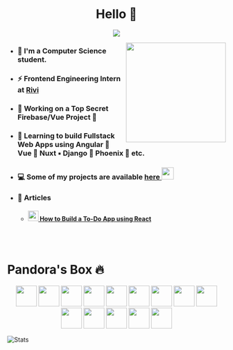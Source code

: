<h1 align="center">Hello 👋</h1>
<p align="center">
<img src="https://komarev.com/ghpvc/?username=aether-devweb&label=Profile+Views" />
</p>

<img align='right' src="https://media.giphy.com/media/M9gbBd9nbDrOTu1Mqx/giphy.gif" width="230">

- ### 🏫 I'm a Computer Science student.

- ### ⚡ Frontend Engineering Intern at [Rivi](https://rivi.co/)

- ### 🦄 Working on a Top Secret Firebase/Vue Project 🤫

- ### 🌱 Learning to build Fullstack Web Apps using Angular 🔺 Vue 🌲 Nuxt ▪️ Django 🥬 Phoenix 💜 etc.

- ### 💻 Some of my projects are available [here <img width="28" src="https://cutt.ly/thUCZIY">](https://github.com/aether-devweb?tab=repositories)

- ### 📖 Articles
    - #### [<img height="24" width="24" src="https://cutt.ly/1hUX1az" /> How to Build a To-Do App using React](https://medium.com/javascript-in-plain-english/building-a-to-do-application-using-react-c6899b986d6c)
<br><br>

<h1 align="left">Pandora's Box 🔥 </h1>

<p align="center">
    <!-- Sass -->
    <img height="48" width="48" src="https://cutt.ly/qhUXKYp" />
    <!-- Typescript -->
    <img height="48" width="48" src="https://cutt.ly/phUXVJx" />
    <!-- React -->
    <img height="48" width="48" src="https://cutt.ly/1hUX1az" />
    <!-- Angular -->
    <img height="48" width="48" src="https://cutt.ly/chUX9vG" />
    <!-- Vue -->
    <img height="48" width="48" src="https://cutt.ly/BvOKUon">
    <!-- Nuxt -->
    <img height="48" width="48" src="https://cutt.ly/kvOLjhg">
    <!-- Tailwind -->
    <img height="48" width="48" src="https://cutt.ly/0vOK6Xf">
    <!-- Django -->
    <img height="48" width="48" src="https://cutt.ly/DhUX4hd" />
    <!-- Python -->
    <img height="48" width="48" src="https://cutt.ly/xhUCyFt" />
    <!-- Java -->
    <img height="48" width="48" src="https://cutt.ly/LhUCwLi" />
    <!-- Rust -->
    <img height="48" width="48" src="https://cutt.ly/ohUXfm2" />
    <!-- Haskell -->
    <img height="48" width="48" src="https://cutt.ly/dhUZ9V9" />
    <!-- Clojure -->
    <img height="48" width="48" src="https://cutt.ly/DhUXg0n" />
    <!-- Flutter -->
    <img height="48" width="48" src="https://cutt.ly/ohUXkQ6" />
</p>

![Stats](https://github-readme-stats.vercel.app/api?username=aether-devweb&show_icons=true)





<!--stackedit_data:
eyJoaXN0b3J5IjpbLTUxOTkyOTk0M119
-->